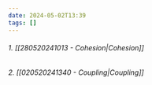 ```yaml
---
date: 2024-05-02T13:39
tags: []
---
```

###### 1. [[280520241013 - Cohesion|Cohesion]]
###### 2. [[020520241340 - Coupling|Coupling]]